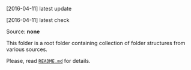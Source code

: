 [2016-04-11] latest update

[2016-04-11] latest check

Source: **none**

This folder is a root folder containing collection of folder structures 
from various sources.

Please, read [`README.md`](./README.md) for details.